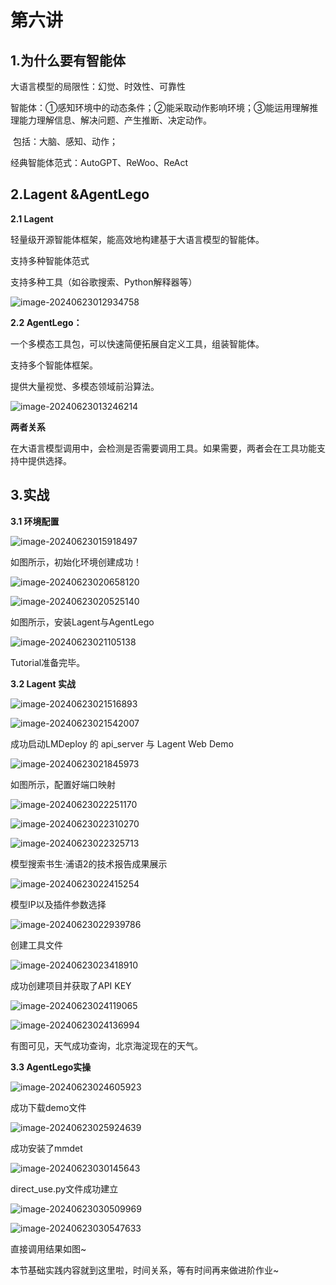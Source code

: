 # 第六讲

## 1.为什么要有智能体

大语言模型的局限性：幻觉、时效性、可靠性

智能体：①感知环境中的动态条件；②能采取动作影响环境；③能运用理解推理能力理解信息、解决问题、产生推断、决定动作。

​	包括：大脑、感知、动作；

经典智能体范式：AutoGPT、ReWoo、ReAct

## 2.Lagent &AgentLego

**2.1 Lagent** 

轻量级开源智能体框架，能高效地构建基于大语言模型的智能体。

支持多种智能体范式

支持多种工具（如谷歌搜索、Python解释器等）

![image-20240623012934758](D:/%E4%BA%8C%E5%AD%A6%E4%BD%8D/%E4%B9%A6%E7%94%9F%E5%A4%A7%E6%A8%A1%E5%9E%8B/%E7%AC%AC%E5%85%AD%E8%8A%82%E8%AF%BE/image-20240623012934758.png)

**2.2 AgentLego：**

一个多模态工具包，可以快速简便拓展自定义工具，组装智能体。

支持多个智能体框架。

提供大量视觉、多模态领域前沿算法。

![image-20240623013246214](D:/%E4%BA%8C%E5%AD%A6%E4%BD%8D/%E4%B9%A6%E7%94%9F%E5%A4%A7%E6%A8%A1%E5%9E%8B/%E7%AC%AC%E5%85%AD%E8%8A%82%E8%AF%BE/image-20240623013246214.png)

**两者关系**

在大语言模型调用中，会检测是否需要调用工具。如果需要，两者会在工具功能支持中提供选择。

## 3.实战

**3.1 环境配置**

![image-20240623015918497](./image-20240623015918497-1719079166750-3.png)

如图所示，初始化环境创建成功！

![image-20240623020658120](./image-20240623020658120-1719079621204-7.png)

![image-20240623020525140](./image-20240623020525140-1719079528023-5.png)

如图所示，安装Lagent与AgentLego

![image-20240623021105138](./image-20240623021105138-1719079867969-9.png)

Tutorial准备完毕。

**3.2 Lagent 实战**

![image-20240623021516893](./image-20240623021516893-1719080119755-11.png)

![image-20240623021542007](./image-20240623021542007-1719080144633-13.png)

成功启动LMDeploy 的 api_server 与 Lagent Web Demo 

![image-20240623021845973](./image-20240623021845973-1719080328498-15.png)

如图所示，配置好端口映射

![image-20240623022251170](./image-20240623022251170-1719080574115-17.png)

![image-20240623022310270](./image-20240623022310270-1719080592863-19.png)

![image-20240623022325713](./image-20240623022325713-1719080608438-21.png)

模型搜索书生·浦语2的技术报告成果展示

![image-20240623022415254](./image-20240623022415254-1719080658060-23-1719080661824-25.png)

模型IP以及插件参数选择

![image-20240623022939786](./image-20240623022939786-1719080982589-27.png)

创建工具文件

![image-20240623023418910](./image-20240623023418910-1719081262457-29-1719081265148-31.png)

成功创建项目并获取了API KEY

![image-20240623024119065](./image-20240623024119065-1719081681756-33.png)

![image-20240623024136994](./image-20240623024136994-1719081699785-35.png)

有图可见，天气成功查询，北京海淀现在的天气。

**3.3 AgentLego实操**

![image-20240623024605923](./image-20240623024605923-1719081968388-37.png)

成功下载demo文件

![image-20240623025924639](./image-20240623025924639-1719082767693-39.png)

成功安装了mmdet

![image-20240623030145643](./image-20240623030145643-1719082908205-41.png)

direct_use.py文件成功建立

![image-20240623030509969](./image-20240623030509969-1719083112982-43.png)

![image-20240623030547633](./image-20240623030547633-1719083150365-45.png)

直接调用结果如图~

本节基础实践内容就到这里啦，时间关系，等有时间再来做进阶作业~

